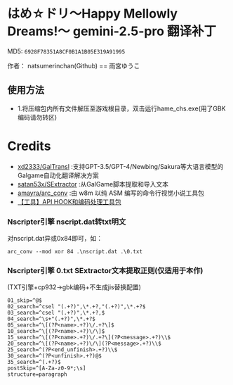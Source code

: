 # はめ☆ドリ～Happy Mellowly Dreams!～ gemini-2.5-pro 翻译补丁

MD5: `6928F78351A8CF0B1A1B05E319A91995`

作者： natsumerinchan(Github) == 雨宮ゆうこ

## 使用方法
- 1.将压缩包内所有文件解压至游戏根目录，双击运行hame_chs.exe(用了GBK编码请勿转区)

# Credits

- [xd2333/GalTransl](https://github.com/xd2333/GalTransl.git) :支持GPT-3.5/GPT-4/Newbing/Sakura等大语言模型的Galgame自动化翻译解决方案
- [satan53x/SExtractor](https://github.com/satan53x/SExtractor.git) :从GalGame脚本提取和导入文本
- [amayra/arc_conv](https://github.com/amayra/arc_conv.git) :由 w8m 以纯 ASM 编写的命令行视觉小说工具包
- [【工具】API HOOK和编码处理工具包](https://www.ai2.moe/topic/29225-【工具】api-hook和编码处理工具包)

### Nscripter引擎 nscript.dat转txt明文
对nscript.dat异或0x84即可，如：
```
arc_conv --mod xor 84 .\nscript.dat .\0.txt
```

### Nscripter引擎 0.txt SExtractor文本提取正则(仅适用于本作)
(TXT引擎+cp932->gbk编码+不生成jis替换配置)
```
01_skip=^@$
02_search=^csel "(.+?)",\*.+?,"(.+?)",\*.+?$
03_search=^csel "(.+?)",\*.+?,$
04_search=^\s+"(.+?)",\*.+?$
05_search=^\[(?P<name>.+?)\/.+?\]$
10_search=^\[(?P<name>.+?)\/\]$
15_search=^\[(?P<name>.+?)\/.+?\](?P<message>.+?)\\$
20_search=^\[(?P<name>.+?)\/\](?P<message>.+?)\\$
25_search=^(?P<end_unfinish>.+?)\\$
30_search=^(?P<unfinish>.+?)@$
35_search=^(.+?)$
postSkip=^[A-Za-z0-9*;\s]
structure=paragraph
```
